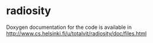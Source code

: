 # radiosity
Doxygen documentation for the code is available in http://www.cs.helsinki.fi/u/totalvit/radiosity/doc/files.html
